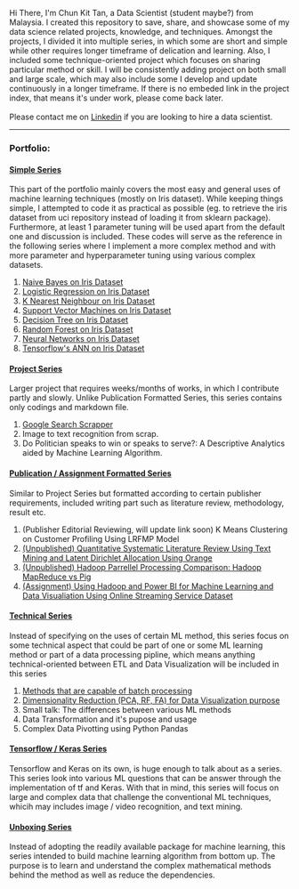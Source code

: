 Hi There, I'm Chun Kit Tan, a Data Scientist (student maybe?) from Malaysia.
I created this repository to save, share, and showcase some of my data science related projects, knowledge, and techniques.
Amongst the projects, I divided it into multiple series, in which some are short and simple while other requires longer timeframe of delication and learning. Also, I included some technique-oriented project which focuses on sharing particular method or skill.
I will be consistently adding project on both small and large scale, which may also include some I develop and update continuously in a longer timeframe.
If there is no embeded link in the project index, that means it's under work, please come back later.<br/><br/>
Please contact me on [Linkedin](https://www.linkedin.com/in/chun-kit-tan-b13747151/) if you are looking to hire a data scientist.

---

### Portfolio:
#### <ins>Simple Series</ins>
This part of the portfolio mainly covers the most easy and general uses of machine learning techniques (mostly on Iris dataset). While keeping things simple, I attempted to code it as practical as possible (eg. to retrieve the iris dataset from uci repository instead of loading it from sklearn package). Furthermore, at least 1 parameter tuning will be used apart from the default one and discussion is included. These codes will serve as the reference in the following series where I implement a more complex method and with more parameter and hyperparameter tuning using various complex datasets.<br/>
1. [Naive Bayes on Iris Dataset](https://github.com/kitcalamus14/Simple-Naive-Bayes/blob/master/NB%20iris-checkpoint.ipynb)<br/>
2. [Logistic Regression on Iris Dataset](https://github.com/kitcalamus14/Logistic-Regression-on-Iris/blob/main/Logistic%20Regression%20Iris.ipynb)<br/>
3. [K Nearest Neighbour on Iris Dataset](https://github.com/kitcalamus14/K-Nearest-Neighbor-on-Iris-Dataset/blob/main/K-Nearest%20Neighbour%20on%20Iris.ipynb)<br/>
4. [Support Vector Machines on Iris Dataset](https://github.com/kitcalamus14/Support-Vector-Machine-on-Iris-Dataset/blob/main/SVM.ipynb)<br/>
5. [Decision Tree on Iris Dataset](https://github.com/kitcalamus14/Decision-Tree-on-Iris-Dataset/blob/main/Decision%20Tree%20on%20Iris.ipynb)<br/>
6. [Random Forest on Iris Dataset](https://github.com/kitcalamus14/Random-Forest-on-Iris-Dataset/blob/main/Random%20Forest%20on%20Iris.ipynb)<br/>
7. [Neural Networks on Iris Dataset](https://github.com/kitcalamus14/Neural-Network-on-Iris-Dataset/blob/main/Neural%20Network%20on%20Iris%20Dataset.ipynb)<br/>
8. [Tensorflow's ANN on Iris Dataset](https://github.com/kitcalamus14/Tensorflow-s-Neural-Network-on-Iris-Dataset/blob/main/Tensorflow%20Neural%20Network%20on%20Iris%20Dataset.ipynb)<br/>

#### <ins>Project Series</ins>
Larger project that requires weeks/months of works, in which I contribute partly and slowly. Unlike Publication Formatted Series, this series contains only codings and markdown file.<br/>
1. [Google Search Scrapper](https://github.com/kitcalamus14/Google-Scrapper/blob/main/Scrapper.ipynb)
3. Image to text recognition from scrap.  
4. Do Politician speaks to win or speaks to serve?: A Descriptive Analytics aided by Machine Learning Algorithm. 

#### <ins>Publication / Assignment Formatted Series</ins>
Similar to Project Series but formatted according to certain publisher requirements, included writing part such as literature review, methodology, result etc.
1. (Publisher Editorial Reviewing, will update link soon) K Means Clustering on Customer Profiling Using LRFMP Model
2. [(Unpublished) Quantitative Systematic Literature Review Using Text Mining and Latent Dirichlet Allocation Using Orange](https://github.com/kitcalamus14/Text-Mining-and-Latent-Dirichlet-Allocation-Using-Orange/blob/main/Current%20State-of-the-art%20of%20Research%20in%20Data%20Governance%20(Revised)%20Tan%20Chun%20Kit.pdf)
3. [(Unpublished) Hadoop Parrellel Processing Comparison: Hadoop MapReduce vs Pig](https://github.com/kitcalamus14/Hadoop-MapReduce-and-Pig/blob/main/Capabilities%20Hadoop%20F2.pdf)
4. [(Assignment) Using Hadoop and Power BI for Machine Learning and Data Visualiation Using Online Streaming Service Dataset](https://github.com/kitcalamus14/The-Application-of-Hadoop-on-Online-Streaming-Service-Provider-Industry/blob/main/CC%20GROUP%20COMPILING%20V2.docx)

#### <ins>Technical Series</ins>
Instead of specifying on the uses of certain ML method, this series focus on some technical aspect that could be part of one or some ML learning method or part of a data processing pipline, which means anything technical-oriented between ETL and Data Visualization will be included in this series

1. [Methods that are capable of batch processing](https://github.com/kitcalamus14/ML-Methods-Capable-to-Batch-Processing/blob/main/MLs%20and%20Batch%20Processing.ipynb)<br/>
2. [Dimensionality Reduction (PCA, RF, FA) for Data Visualization purpose](https://github.com/kitcalamus14/Dimensionality-Reduction-For-Data-Visualization/blob/main/DRforDV.ipynb)<br/>
3. Small talk: The differences between various ML methods<br/>
4. Data Transformation and it's pupose and usage<br/>
5. Complex Data Pivotting using Python Pandas<br/>


#### <ins>Tensorflow / Keras Series</ins>
Tensorflow and Keras on its own, is huge enough to talk about as a series. This series look into various ML questions that can be answer through the implementation of tf and Keras. With that in mind, this series will focus on large and complex data that challenge the conventional ML techniques, whicih may includes image / video recognition, and text mining.

#### <ins>Unboxing Series</ins>
Instead of adopting the readily available package for machine learning, this series intended to build machine learning algorithm from bottom up. The purpose is to learn and understand the complex mathematical methods behind the method as well as reduce the dependencies.




<!--
**kitcalamus14/kitcalamus14** is a ✨ _special_ ✨ repository because its `README.md` (this file) appears on your GitHub profile.

Here are some ideas to get you started:

- 🔭 I’m currently working on ...
- 🌱 I’m currently learning ...
- 👯 I’m looking to collaborate on ...
- 🤔 I’m looking for help with ...
- 💬 Ask me about ...
- 📫 How to reach me: ...
- 😄 Pronouns: ...
- ⚡ Fun fact: ...
-->
